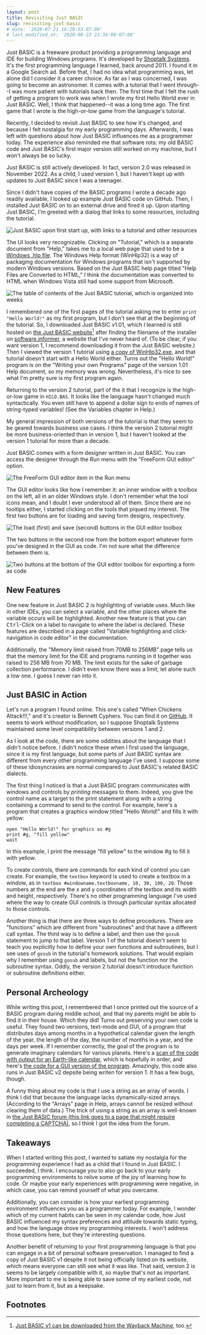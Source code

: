 ```yaml
---
layout: post
title: Revisiting Just BASIC
slug: revisiting-just-basic
# date: '2020-07-21 16:20:53-07:00'
# last_modified_at: '2020-08-23 22:36:00-07:00'
---
```


Just BASIC is a freeware product providing a programming language and IDE for
building Windows programs. It's developed by [Shoptalk
Systems](https://justbasic.com/aboutus.html). It's the first programming
language I learned, back around 2011. I found it in a Google Search ad. Before
that, I had no idea what programming was, let alone did I consider it a career
choice. As far as I was concerned, I was going to become an astronomer. It comes
with a tutorial that I went through--I was more patient with tutorials back
then. The first time that I felt the rush of getting a program to work was when
I wrote my first Hello World ever in Just BASIC. Well, I think that happened--it
was a long time ago. The first game that I wrote is the high-or-low game from
the language's tutorial.

Recently, I decided to revisit Just BASIC to see how it's changed, and because I
felt nostalgia for my early programming days. Afterwards, I was left with
questions about how Just BASIC influences me as a programmer today. The
experience also reminded me that software rots: my old BASIC code and Just
BASIC's first major version still worked on my machine, but I won't always be
so lucky.

Just BASIC is
still actively developed. In fact, version 2.0 was released in November 2022. As
a child, I used version 1, but I haven't kept up with updates to Just BASIC
since I was a teenager.

Since I didn't have copies of the BASIC programs I wrote a decade ago readily
available, I looked up example Just BASIC code on GitHub. Then, I installed Just
BASIC on to an external drive and fired it up. Upon starting Just BASIC, I'm
greeted with a dialog that links to some resources, including the tutorial.

![Just BASIC upon first start up, with links to a tutorial and other
resources](/assets/revisiting-just-basic/just-basic-start.png)

The UI looks very recognizable. Clicking on "Tutorial," which is a separate
document from "Help," takes me to a local web page that used to be a [Windows
.hlp
file](https://support.microsoft.com/en-us/topic/error-opening-help-in-windows-based-programs-feature-not-included-or-help-not-supported-3c841463-d67c-6062-0ee7-1a149da3973b).
The Windows Help format (WinHlp32) is a way of packaging documentation for
Windows programs that isn't supported by modern Windows versions. Based on the
Just BASIC help page titled "Help Files are Converted to HTML," I think the
documentation was converted to HTML when Windows Vista still had some support
from Microsoft.

![The table of contents of the Just BASIC tutorial, which is organized into
weeks](/assets/revisiting-just-basic/tutorial-toc.png)

I remembered one of the first pages of the tutorial asking me to enter `print
"Hello World!"` as my first program, but I don't see that at the beginning of
the tutorial. So, I downloaded Just BASIC v1.01, which I learned is still hosted
on [the Just BASIC
website](https://justbasic.com/jbwin101.exe)[^just-basic-archived] after finding
the filename of the installer on
[software.informer](https://just-basic.software.informer.com/download/), a
website that I've never heard of. (To be clear, if you want version 1, I
recommend downloading it from the Just BASIC website.) Then I viewed the version
1 tutorial using [a copy of
WinHlp32.exe](https://raxsoft.com/raxccm/software_mirrors.php?pid=1&progid=13),
and that tutorial doesn't start with a Hello World either. Turns out the "Hello
World!" program is on the "Writing your own Programs" page of the version 1.01
Help document, so my memory was wrong. Nevertheless, it's nice to see what I'm
pretty sure is my first program again.

[^just-basic-archived]:
    [Just BASIC v1 can be downloaded from the Wayback
    Machine](https://web.archive.org/web/20060815024630/http://www.justbasic.com/jbwin101.exe),
    too.

Returning to the version 2 tutorial, part of the it that I recognize is the
high-or-low game in `HILO.BAS`. It looks like the language hasn't changed much
syntactically. You even still have to append a dollar sign to ends of names of
string-typed variables! (See the Variables chapter in Help.)

My general impression of both versions of the tutorial is that they seem to be
geared towards business use cases. I think the version 2 tutorial might be more
business-oriented than in version 1, but I haven't looked at the version 1
tutorial for more than a decade.

Just BASIC comes with a form designer written in Just BASIC. You can access the
designer through the Run menu with the "FreeForm GUI editor" option.

![The FreeForm GUI editor item in the Run
menu](/assets/revisiting-just-basic/free-form-gui-run-menu.png)

The GUI editor looks like how I remember it: an inner window with a toolbox on
the left, all in an older Windows style. I don't remember what the tool icons
mean, and I doubt I ever understood all of them. Since there are no tooltips
either, I started clicking on the tools that piqued my interest. The first two
buttons are for loading and saving form designs, respectively.

![The load (first) and save (second) buttons in the GUI editor
toolbox](/assets/revisiting-just-basic/load-and-save-form.jpg)

The two buttons in the second row from the bottom export whatever form you've
designed in the GUI as code. I'm not sure what the difference between them is.

![Two buttons at the bottom of the GUI editor toolbox for exporting a form as
code](/assets/revisiting-just-basic/export-form.jpg)

## New Features

One new feature in Just BASIC 2 is highlighting of variable uses. Much like in
other IDEs, you can select a variable, and the other places where the variable
occurs will be highlighted. Another new feature is that you can
<kbd>Ctrl</kbd>-Click on a label to navigate to where the label is
declared. These features are described in a page called "Variable highlighting
and click-navigation in code editor" in the documentation.

Additionally, the "Memory limit raised from 70MB to 256MB" page tells us that
the memory limit for the IDE and programs running in it together was raised to
256 MB from 70 MB. The limit exists for the sake of garbage collection
performance. I didn't even know there was a limit, let alone such a low one. I
guess I never ran into it.

## Just BASIC in Action

Let's run a program I found online. This one's called "When Chickens Attack!!!,"
and it's creator is Bennett Cyphers. You can find it on
[GitHub](https://github.com/bcyphers/justBASIC). It seems to work without
modification, so I suppose Shoptalk Systems maintained some level compatibility
between versions 1 and 2.

As I look at the code, there are some oddities about the language that I didn't
notice before. I didn't notice these when I first used the language, since it is
my first language, but some parts of Just BASIC syntax are different from every
other programming language I've used. I suppose some of these idiosyncrasies are
normal compared to Just BASIC's related BASIC dialects.

The first thing I noticed is that a Just BASIC program communicates with windows
and controls by *printing* messages to them. Indeed, you give the control name
as a target to the print statement along with a string containing a command to
send to the control. For example, here's a program that creates a graphics
window titled "Hello World!" and fills it with yellow:

```basic
open "Hello World!" for graphics as #g
print #g, "fill yellow"
wait
```

In this example, I print the message "fill yellow" to the window #g to fill it
with yellow.

To create controls, there are commands for each kind of control you can create.
For example, the `textbox` keyword is used to create a textbox in a window, as
in `textbox #windowname.textboxname, 10, 30, 100, 20`. Those numbers at the end
are the x and y coordinates of the textbox and its width and height,
respectively. There's no other programming language I've used where the way to
create GUI controls is through particular syntax allocated to those controls.

Another thing is that there are three ways to define procedures. There are
"functions" which are different from "subroutines" and that have a different
call syntax. The third way is to define a label, and then use the `gosub`
statement to jump to that label. Version 1 of the tutorial doesn't seem to teach
you explicitly how to define your own functions and subroutines, but I see uses
of `gosub` in the tutorial's homework solutions. That would explain why I
remember using `gosub` and labels, but not the function nor the subroutine
syntax. Oddly, the version 2 tutorial doesn't introduce function or subroutine
definitions either.

## Personal Archeology

While writing this post, I remembered that I once printed out the source of a
BASIC program during middle school, and that my parents might be able to find it
in their house. Which they did! Turns out preserving your own code is useful.
They found two versions, text-mode and GUI, of a program that distributes days
among months in a hypothetical calendar given the length of the year, the length
of the day, the number of months in a year, and the days per week. If I remember
correctly, the goal of the program is to generate imaginary calendars for
various planets. Here's a [scan of the code with output for an Earth-like
calendar](/assets/revisiting-just-basic/calendar-basic-ocr.pdf), which is
hopefully in order, and here's [the code for a GUI version of the
program](/assets/revisiting-just-basic/calendar-gui.bas). Amazingly, this code
also runs in Just BASIC v2 depsite being writen for version 1. It has a few
bugs, though.

A funny thing about my code is that I use a string as an array of words. I think
I did that because the language lacks dynamically-sized arrays. (According to
the "Arrays" page in Help, arrays cannot be resized without clearing them of
data.) The trick of using a string as an array is well-known in [the Just BASIC
forum (this link goes to a page that might require completing a
CAPTCHA)](https://justbasiccom.proboards.com/search/results?captcha_id=captcha_search&what_exact_phrase=dynamic+array),
so I think I got the idea from the forum.

## Takeaways

When I started writing this post, I wanted to satiate my nostalgia for the
programming experience I had as a child that I found in Just BASIC. I succeeded,
I think. I encourage you to also go back to your early programming environments
to relive some of the joy of learning how to code. Or maybe your early
experiences with programming were negative, in which case, you can remind
yourself of what you overcame.

Additionally, you can consider is how your earliest programming environment
influences you as a programmer today. For example, I wonder which of my current
habits can be seen in my calendar code, how Just BASIC influenced my syntax
preferences and attitude towards static typing, and how the language drove my
programming interests. I won't address those questions here, but they're
interesting questions.

<!-- I won't address those questions because want to finish the article. -->

Another benefit of returning to your first programming language is that you can
engage in a bit of personal software preservation. I managed to find a copy of
Just BASIC v1 despite it not being officially listed on its website, which means
everyone can still see what it was like. That said, version 2 is seems to be
largely compatible with it, so maybe that's not as important. More important to
me is being able to save some of my earliest code, not just to learn from it,
but as a keepsake.

<!-- TODO: Conclude somehow -->

## Footnotes
